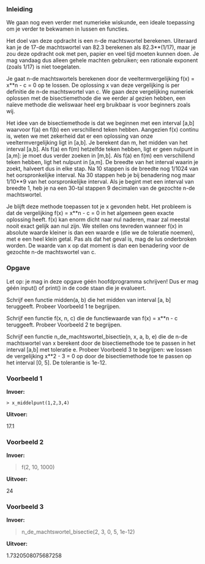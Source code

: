 ### Inleiding

We gaan nog even verder met numerieke wiskunde, een ideale toepassing om je verder te bekwamen in lussen en functies.

Het doel van deze opdracht is een n-de machtswortel berekenen. Uiteraard kan je de 17-de machtswortel van 82.3 berekenen als 82.3**(1/17), maar je zou deze opdracht ook met pen, papier en veel tijd moeten kunnen doen. Je mag vandaag dus alleen gehele machten gebruiken; een rationale exponent (zoals 1/17) is niet toegelaten.

Je gaat n-de machtswortels berekenen door de veeltermvergelijking f(x) = x**n - c = 0 op te lossen. De oplossing x van deze vergelijking is per definitie de n-de machtswortel van c. We gaan deze vergelijking numeriek oplossen met de bisectiemethode die we eerder al gezien hebben, een naïeve methode die weliswaar heel erg bruikbaar is voor beginners zoals wij. 

Het idee van de bisectiemethode is dat we beginnen met een interval [a,b] waarvoor f(a) en f(b) een verschillend teken hebben. Aangezien f(x) continu is, weten we met zekerheid dat er een oplossing van onze veeltermvergelijking ligt in [a,b]. Je berekent dan m, het midden van het interval [a,b]. Als f(a) en f(m) hetzelfde teken hebben, ligt er geen nulpunt in [a,m]: je moet dus verder zoeken in [m,b]. Als f(a) en f(m) een verschillend teken hebben, ligt het nulpunt in [a,m]. De breedte van het interval waarin je zoekt, halveert dus in elke stap. Na 10 stappen is de breedte nog 1/1024 van het oorspronkelijke interval. Na 30 stappen heb je bij benadering nog maar 1/10**9 van het oorspronkelijke interval. Als je begint met een interval van breedte 1, heb je na een 30-tal stappen 9 decimalen van de gezochte n-de machtswortel.

Je blijft deze methode toepassen tot je x gevonden hebt. Het probleem is dat de vergelijking f(x) = x**n - c = 0 in het algemeen geen exacte oplossing heeft. f(x) kan enorm dicht naar nul naderen, maar zal meestal nooit exact gelijk aan nul zijn. We stellen ons tevreden wanneer f(x) in absolute waarde kleiner is dan een waarde e (die we de toleratie noemen), met e een heel klein getal. Pas als dat het geval is, mag de lus onderbroken worden. De waarde van x op dat moment is dan een benadering voor de gezochte n-de machtswortel van c.

### Opgave

Let op: je mag in deze opgave géén hoofdprogramma schrijven! Dus er mag géén input() of print() in de code staan die je evalueert.

Schrijf een functie midden(a, b) die het midden van interval [a, b] teruggeeft. Probeer Voorbeeld 1 te begrijpen.

Schrijf een functie f(x, n, c) die de functiewaarde van f(x) = x**n - c teruggeeft. Probeer Voorbeeld 2 te begrijpen.

Schrijf een functie n_de_machtswortel_bisectie(n, x, a, b, e) die de n-de machtswortel van x berekent door de bisectiemethode toe te passen in het interval [a,b] met toleratie e. Probeer Voorbeeld 3 te begrijpen: we lossen de vergelijking x**2 - 3 = 0 op door de bisectiemethode toe te passen op het interval [0, 5]. De tolerantie is 1e-12.


### Voorbeeld 1

**Invoer:**

    > x_middelpunt(1,2,3,4)

**Uitvoer:**

  17.1

### Voorbeeld 2

**Invoer:**

  > f(2, 10, 1000)

**Uitvoer:**

  24

### Voorbeeld 3

**Invoer:**

  > n_de_machtswortel_bisectie(2, 3, 0, 5, 1e-12)

**Uitvoer:**

  1.7320508075687258
